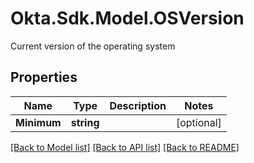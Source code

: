 # Okta.Sdk.Model.OSVersion
Current version of the operating system

## Properties

Name | Type | Description | Notes
------------ | ------------- | ------------- | -------------
**Minimum** | **string** |  | [optional] 

[[Back to Model list]](../README.md#documentation-for-models) [[Back to API list]](../README.md#documentation-for-api-endpoints) [[Back to README]](../README.md)

